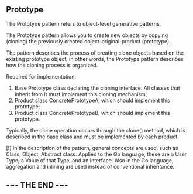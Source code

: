 ## Prototype

The Prototype pattern refers to object-level generative patterns.

The Prototype pattern allows you to create new objects by copying (cloning) the previously created object-original-product (prototype).

The pattern describes the process of creating clone objects based on the existing prototype object, in other words, the Prototype pattern describes how the cloning process is organized.

Required for implementation:

1. Base Prototype class declaring the cloning interface. All classes that inherit from it must implement this cloning mechanism;
2. Product class ConcretePrototypeA, which should implement this prototype;
3. Product class ConcretePrototypeB, which should implement this prototype.

Typically, the clone operation occurs through the clone() method, which is described in the base class and must be implemented by each product.

[!] In the description of the pattern, general concepts are used, such as Class, Object, Abstract class. Applied to the Go language, these are a User Type, a Value of that Type, and an Interface. Also in the Go language, aggregation and inlining are used instead of conventional inheritance.

## -~- THE END -~-
